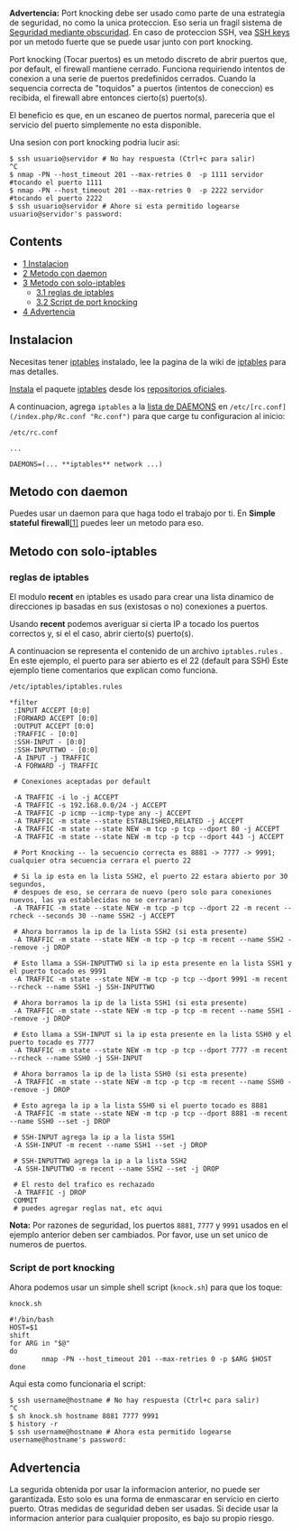 **Advertencia:** Port knocking debe ser usado como parte de una estrategia de seguridad, no como la unica proteccion. Eso seria un fragil sistema de [Seguridad mediante obscuridad](https://en.wikipedia.org/wiki/Security_through_obscurity "wikipedia:Security through obscurity"). En caso de proteccion SSH, vea [SSH keys](/index.php/SSH_keys "SSH keys") por un metodo fuerte que se puede usar junto con port knocking.

Port knocking (Tocar puertos) es un metodo discreto de abrir puertos que, por default, el firewall mantiene cerrado. Funciona requiriendo intentos de conexion a una serie de puertos predefinidos cerrados. Cuando la sequencia correcta de "toquidos" a puertos (intentos de coneccion) es recibida, el firewall abre entonces cierto(s) puerto(s).

El beneficio es que, en un escaneo de puertos normal, pareceria que el servicio del puerto simplemente no esta disponible.

Una sesion con port knocking podria lucir asi:

```
$ ssh usuario@servidor # No hay respuesta (Ctrl+c para salir)
^C
$ nmap -PN --host_timeout 201 --max-retries 0  -p 1111 servidor #tocando el puerto 1111
$ nmap -PN --host_timeout 201 --max-retries 0  -p 2222 servidor #tocando el puerto 2222
$ ssh usuario@servidor # Ahore si esta permitido logearse
usuario@servidor's password:

```

## Contents

*   [1 Instalacion](#Instalacion)
*   [2 Metodo con daemon](#Metodo_con_daemon)
*   [3 Metodo con solo-iptables](#Metodo_con_solo-iptables)
    *   [3.1 reglas de iptables](#reglas_de_iptables)
    *   [3.2 Script de port knocking](#Script_de_port_knocking)
*   [4 Advertencia](#Advertencia)

## Instalacion

Necesitas tener [iptables](https://www.archlinux.org/packages/?name=iptables) instalado, lee la pagina de la wiki de [iptables](/index.php/Iptables "Iptables") para mas detalles.

[Instala](/index.php/Pacman "Pacman") el paquete [iptables](https://www.archlinux.org/packages/?name=iptables) desde los [repositorios oficiales](/index.php/Official_repositories "Official repositories").

A continuacion, agrega `iptables` a la [lista de DAEMONS](/index.php/Daemon "Daemon") en `/etc/[rc.conf](/index.php/Rc.conf "Rc.conf")` para que carge tu configuracion al inicio:

 `/etc/rc.conf` 

```
...

DAEMONS=(... **iptables** network ...)
```

## Metodo con daemon

Puedes usar un daemon para que haga todo el trabajo por ti. En **Simple stateful firewall**[[1]](https://wiki.archlinux.org/index.php/Simple_stateful_firewall#Port_Knocking) puedes leer un metodo para eso.

## Metodo con solo-iptables

### reglas de iptables

El modulo **recent** en iptables es usado para crear una lista dinamico de direcciones ip basadas en sus (existosas o no) conexiones a puertos.

Usando **recent** podemos averiguar si cierta IP a tocado los puertos correctos y, si el el caso, abrir cierto(s) puerto(s).

A continuacion se representa el contenido de un archivo `iptables.rules` . En este ejemplo, el puerto para ser abierto es el 22 (default para SSH) Este ejemplo tiene comentarios que explican como funciona.

 `/etc/iptables/iptables.rules` 

```
*filter
 :INPUT ACCEPT [0:0]
 :FORWARD ACCEPT [0:0]
 :OUTPUT ACCEPT [0:0]
 :TRAFFIC - [0:0]
 :SSH-INPUT - [0:0]
 :SSH-INPUTTWO - [0:0]
 -A INPUT -j TRAFFIC
 -A FORWARD -j TRAFFIC

 # Conexiones aceptadas por default

 -A TRAFFIC -i lo -j ACCEPT
 -A TRAFFIC -s 192.168.0.0/24 -j ACCEPT
 -A TRAFFIC -p icmp --icmp-type any -j ACCEPT
 -A TRAFFIC -m state --state ESTABLISHED,RELATED -j ACCEPT
 -A TRAFFIC -m state --state NEW -m tcp -p tcp --dport 80 -j ACCEPT
 -A TRAFFIC -m state --state NEW -m tcp -p tcp --dport 443 -j ACCEPT

 # Port Knocking -- la secuencio correcta es 8881 -> 7777 -> 9991;  cualquier otra secuencia cerrara el puerto 22

 # Si la ip esta en la lista SSH2, el puerto 22 estara abierto por 30 segundos,
 # despues de eso, se cerrara de nuevo (pero solo para conexiones nuevos, las ya establecidas no se cerraran)
 -A TRAFFIC -m state --state NEW -m tcp -p tcp --dport 22 -m recent --rcheck --seconds 30 --name SSH2 -j ACCEPT

 # Ahora borramos la ip de la lista SSH2 (si esta presente)
 -A TRAFFIC -m state --state NEW -m tcp -p tcp -m recent --name SSH2 --remove -j DROP

 # Esto llama a SSH-INPUTTWO si la ip esta presente en la lista SSH1 y el puerto tocado es 9991
 -A TRAFFIC -m state --state NEW -m tcp -p tcp --dport 9991 -m recent --rcheck --name SSH1 -j SSH-INPUTTWO

 # Ahora borramos la ip de la lista SSH1 (si esta presente)
 -A TRAFFIC -m state --state NEW -m tcp -p tcp -m recent --name SSH1 --remove -j DROP

 # Esto llama a SSH-INPUT si la ip esta presente en la lista SSH0 y el puerto tocado es 7777
 -A TRAFFIC -m state --state NEW -m tcp -p tcp --dport 7777 -m recent --rcheck --name SSH0 -j SSH-INPUT

 # Ahora borramos la ip de la lista SSH0 (si esta presente)
 -A TRAFFIC -m state --state NEW -m tcp -p tcp -m recent --name SSH0 --remove -j DROP

 # Esto agrega la ip a la lista SSH0 si el puerto tocado es 8881
 -A TRAFFIC -m state --state NEW -m tcp -p tcp --dport 8881 -m recent --name SSH0 --set -j DROP

 # SSH-INPUT agrega la ip a la lista SSH1 
 -A SSH-INPUT -m recent --name SSH1 --set -j DROP

 # SSH-INPUTTWO agrega la ip a la lista SSH2
 -A SSH-INPUTTWO -m recent --name SSH2 --set -j DROP 

 # El resto del trafico es rechazado
 -A TRAFFIC -j DROP
 COMMIT
 # puedes agregar reglas nat, etc aqui
```

**Nota:** Por razones de seguridad, los puertos `8881`, `7777` y `9991` usados en el ejemplo anterior deben ser cambiados. Por favor, use un set unico de numeros de puertos.

### Script de port knocking

Ahora podemos usar un simple shell script (`knock.sh`) para que los toque:

 `knock.sh` 

```
#!/bin/bash
HOST=$1
shift
for ARG in "$@"
do
        nmap -PN --host_timeout 201 --max-retries 0 -p $ARG $HOST
done
```

Aqui esta como funcionaria el script:

```
$ ssh username@hostname # No hay respuesta (Ctrl+c para salir)
^C
$ sh knock.sh hostname 8881 7777 9991
$ history -r
$ ssh username@hostname # Ahora esta permitido logearse
username@hostname's password:

```

## Advertencia

La segurida obtenida por usar la informacion anterior, no puede ser garantizada. Esto solo es una forma de enmascarar en servicio en cierto puerto. Otras medidas de seguridad deben ser usadas. Si decide usar la informacion anterior para cualquier proposito, es bajo su propio riesgo.